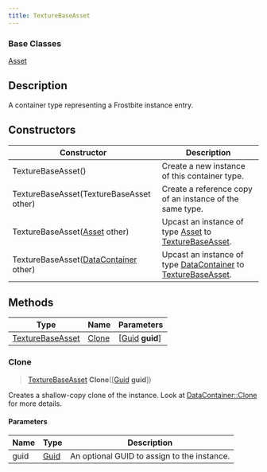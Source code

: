 ```yaml
---
title: TextureBaseAsset
---
```

### Base Classes

[Asset](Asset)

## Description

A container type representing a Frostbite instance entry.

## Constructors

| Constructor                                                                 | Description                                                                                                             |
| --------------------------------------------------------------------------- | ----------------------------------------------------------------------------------------------------------------------- |
| TextureBaseAsset()                                                          | Create a new instance of this container type.                                                                           |
| TextureBaseAsset(TextureBaseAsset other)                                    | Create a reference copy of an instance of the same type.                                                                |
| TextureBaseAsset([Asset](Asset) other)                                      | Upcast an instance of type [Asset](Asset) to [TextureBaseAsset](TextureBaseAsset).                                      |
| TextureBaseAsset([DataContainer](/vext/ref/shared/class/datacontainer) other) | Upcast an instance of type [DataContainer](/vext/ref/shared/class/datacontainer) to [TextureBaseAsset](TextureBaseAsset). |

## Methods

| Type                                 | Name            | Parameters                                     |
| ------------------------------------ | --------------- | ---------------------------------------------- |
| [TextureBaseAsset](TextureBaseAsset) | [Clone](#clone) | \[[Guid](/vext/ref/shared/class/guid) **guid**\] |

### Clone

> [TextureBaseAsset](TextureBaseAsset) **Clone**(\[[Guid](/vext/ref/shared/class/guid) **guid**\])

Creates a shallow-copy clone of the instance. Look at [DataContainer::Clone](/vext/ref/shared/class/datacontainer#clone) for more details.

#### Parameters

| Name | Type         | Description                                 |
| ---- | ------------ | ------------------------------------------- |
| guid | [Guid](Guid) | An optional GUID to assign to the instance. |
